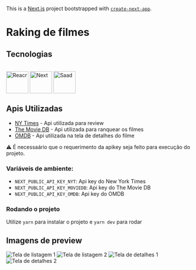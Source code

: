 This is a [Next.js](https://nextjs.org/) project bootstrapped with [`create-next-app`](https://github.com/vercel/next.js/tree/canary/packages/create-next-app).

# Raking de filmes

## Tecnologias
 
 <div style="display: inline_block"><br>
  <img align="center" alt="Reacr" height="60" width="60" src="https://cdn.jsdelivr.net/gh/devicons/devicon/icons/react/react-original.svg">
  <img align="center" alt="Next" height="60" width="60" src="https://cdn.jsdelivr.net/gh/devicons/devicon/icons/nextjs/nextjs-line.svg">
  <img align="center" alt="Saad" height="60" width="60" src="https://cdn.jsdelivr.net/gh/devicons/devicon/icons/sass/sass-original.svg">
</div>
 

## Apis Utilizadas 

- [NY Times](https://developer.nytimes.com/docs/movie-reviews-api/1/overview) - Api utilizada para review
- [The Movie DB](https://developers.themoviedb.org/3/getting-started/introduction) - Api utilizada para ranquear os filmes
- [OMDB](http://www.omdbapi.com/) - Api utilizada na tela de detalhes do filme 

⚠️  É necessaário que o requerimento da apikey seja feito para execução do projeto.

### Variáveis de ambiente:

- `NEXT_PUBLIC_API_KEY_NYT`: Api key do New York Times
- `NEXT_PUBLIC_API_KEY_MOVIEDB`:  Api key do The Movie DB
- `NEXT_PUBLIC_API_KEY_OMDB`: Api key do OMDB


### Rodando o projeto

Utilize `yarn` para instalar o projeto e `yarn dev` para rodar

## Imagens de preview

![Tela de listagem 1](https://cdn.discordapp.com/attachments/877998509066948618/880447463096471613/Captura_de_tela_de_2021-08-26_09-24-20.png) 
![Tela de listagem 2](https://cdn.discordapp.com/attachments/877998509066948618/880447454049361992/Captura_de_tela_de_2021-08-26_09-24-26.png)
![Tela de detalhes 1](https://cdn.discordapp.com/attachments/877998509066948618/880441161809023046/Captura_de_tela_de_2021-08-26_09-25-31.png)
![Tela de detalhes 2](https://cdn.discordapp.com/attachments/877998509066948618/880441165009281094/Captura_de_tela_de_2021-08-26_09-25-42.png)
